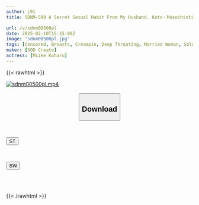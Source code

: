 ```yaml
---
author: j91
title: SDNM-500 A Secret Sexual Habit From My Husband. Koto・Masochistic Wife From Kyoto, Koharu Miike, 34 Years Old, The Final Chapter, Wants To Feel The Best In Her Life, And Cums So Hard She Squirts Before Trying To Conceive With Her Husband,

url: /v/sdnm00500pl
date: 2025-02-10T15:15:00Z
image: "sdnm00500pl.jpg"
tags: [Censored, Breasts, Creampie, Deep Throating, Married Woman, Solowork]
maker: [SOD Create]
actress: [Miike Koharu]
---
```



{{< rawhtml >}}

<div class="video" data-videoid="AAB0ay3LdXUXrVg">
    <a href="javascript:;">
        <img src="/v/sdnm00500pl/sdnm00500pl.jpg" width="WIDTH" height="HEIGHT" alt="sdnm00500pl.mp4" loading="lazy">
    </a>
</div>

<script type="text/javascript" src="https://j91.asia/asset/on-demand-st.js"></script>

<br>
  <link rel="stylesheet" href="https://j91.asia/asset/bs5.css">
  
  <center>
  <button class="btn btn-primary" type="button" data-bs-toggle="collapse" data-bs-target=".multi-collapse" aria-expanded="false" aria-controls="multiCollapseExample1 multiCollapseExample2"><h2>Download</h2></button></center>
</p>
<div class="row">
  <div class="col">
    <div class="collapse multi-collapse" id="multiCollapseExample1">
      <div class="card card-body">
	      	      <br>
<div class="buttons">  
<p><a href="/v/sdnm00500pl/st.html" target="_blank"><button class="btn-hover color-3"><i class="fa fa-download"></i> ST</button></a></p></div>
    </div>
  </div>
</div>
  <div class="col">
    <div class="collapse multi-collapse" id="multiCollapseExample2">
      <div class="card card-body">
	      <br>
<div class="buttons">
<p><a href="/v/sdnm00500pl/sw.html" target="_blank"><button class="btn-hover color-2"><i class="fa fa-download"></i> SW</button></a></p></div>
<br><br>
      </div>
    </div>
  </div>
</div>

{{< /rawhtml >}}